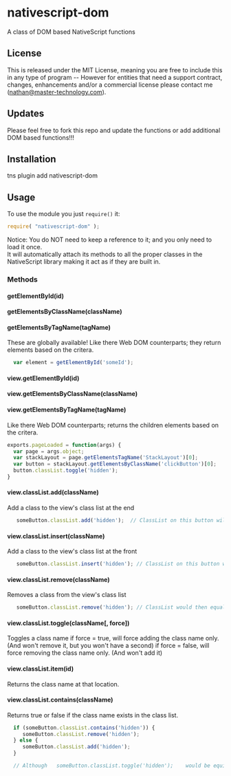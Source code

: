 # nativescript-dom
A class of DOM based NativeScript functions

## License

This is released under the MIT License, meaning you are free to include this in any type of program -- However for entities that need a support contract, changes, enhancements and/or a commercial license please contact me (nathan@master-technology.com).

## Updates

Please feel free to fork this repo and update the functions or add additional DOM based functions!!!


## Installation 

tns plugin add nativescript-dom  


## Usage

To use the  module you just `require()` it:

```js
require( "nativescript-dom" );
```

Notice: You do NOT need to keep a reference to it; and you only need to load it once.  
It will automatically attach its methods to all the proper classes in the NativeScript library making it act as if they are built in.

 
### Methods

#### getElementById(id)
#### getElementsByClassName(className)
#### getElementsByTagName(tagName)
These are globally available!  Like there Web DOM counterparts; they return elements based on the critera.
```js
  var element = getElementById('someId');
```

#### view.getElementById(id)
#### view.getElementsByClassName(className)
#### view.getElementsByTagName(tagName)
Like there Web DOM counterparts; returns the children elements based on the critera.
```js
exports.pageLoaded = function(args) {
  var page = args.object;
  var stackLayout = page.getElementsTagName('StackLayout')[0];
  var button = stackLayout.getElementsByClassName('clickButton')[0];
  button.classList.toggle('hidden');
}
```


#### view.classList.add(className)
Add a class to the view's class list at the end
```js
   someButton.classList.add('hidden');  // ClassList on this button will be "class1 class2 classx hidden"
```

#### view.classList.insert(className)
Add a class to the view's class list at the front
```js
   someButton.classList.insert('hidden'); // ClassList on this button will be "hidden class1 class2 classx"
```

#### view.classList.remove(className)
Removes a class from the view's class list
```js
   someButton.classList.remove('hidden'); // ClassList would then equal "class1 class2 class3"
```
   
#### view.classList.toggle(className[, force])
Toggles a class name
if force = true, will force adding the class name only.     (And won't remove it, but you won't have a second)
if force = false, will force removing the class name only.  (And won't add it)

#### view.classList.item(id) 
Returns the class name at that location.

#### view.classList.contains(className)
Returns true or false if the class name exists in the class list.
```js
  if (someButton.classList.contains('hidden')) {
     someButton.classList.remove('hidden');
  } else {
     someButton.classList.add('hidden');
  }

  // Although   someButton.classList.toggle('hidden');    would be equivelent to the 5 lines above.
```

